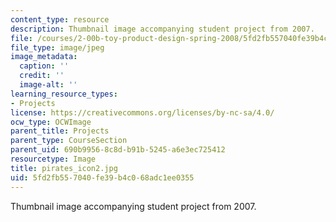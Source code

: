 ```yaml
---
content_type: resource
description: Thumbnail image accompanying student project from 2007.
file: /courses/2-00b-toy-product-design-spring-2008/5fd2fb557040fe39b4c068adc1ee0355_pirates_icon2.jpg
file_type: image/jpeg
image_metadata:
  caption: ''
  credit: ''
  image-alt: ''
learning_resource_types:
- Projects
license: https://creativecommons.org/licenses/by-nc-sa/4.0/
ocw_type: OCWImage
parent_title: Projects
parent_type: CourseSection
parent_uid: 690b9956-8c8d-b91b-5245-a6e3ec725412
resourcetype: Image
title: pirates_icon2.jpg
uid: 5fd2fb55-7040-fe39-b4c0-68adc1ee0355
---
```

Thumbnail image accompanying student project from 2007.